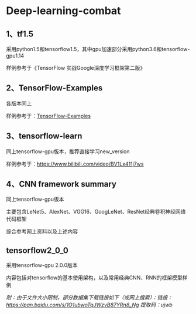 # Deep-learning-combat

## 1、tf1.5
采用python1.5和tensorflow1.5，其中gpu加速部分采用python3.6和tensorflow-gpu1.14

样例参考于《TensorFlow 实战Google深度学习框架第二版》

## 2、TensorFlow-Examples
各版本同上

样例参考于：[TensorFlow-Examples](https://github.com/aymericdamien/TensorFlow-Examples)

## 3、tensorflow-learn
同上tensorflow-gpu版本，推荐直接学习new_version

样例参考于：https://www.bilibili.com/video/BV1Lx411j7ws

## 4、CNN framework summary
同上tensorflow-gpu版本

主要包含LeNet5、AlexNet、VGG16、GoogLeNet、ResNet经典卷积神经网络代码框架

综合参考网上资料以及上述内容

## tensorflow2_0_0
采用tensorflow-gpu 2.0.0版本

内容包括对tensorflow的基本使用架构，以及常用经典CNN、RNN的框架模型样例

*附：由于文件大小限制，部分数据集下载链接如下（或网上搜索）：链接：https://pan.baidu.com/s/1O1ubwoTqJWzvB87YRn8_Ng 
提取码：ujwb*
